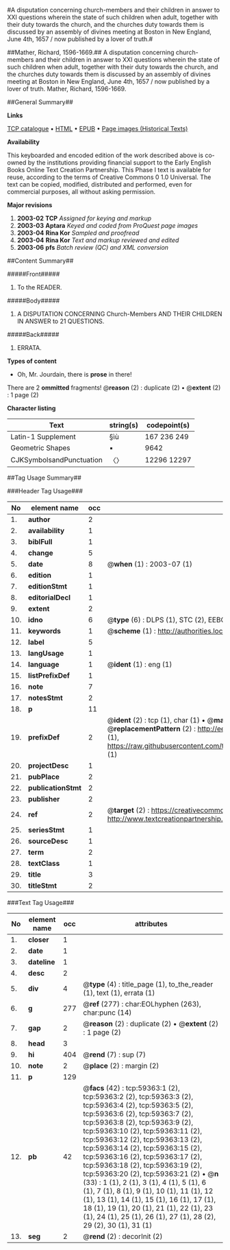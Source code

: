 #A disputation concerning church-members and their children in answer to XXI questions wherein the state of such children when adult, together with their duty towards the church, and the churches duty towards them is discussed by an assembly of divines meeting at Boston in New England, June 4th, 1657 / now published by a lover of truth.#

##Mather, Richard, 1596-1669.##
A disputation concerning church-members and their children in answer to XXI questions wherein the state of such children when adult, together with their duty towards the church, and the churches duty towards them is discussed by an assembly of divines meeting at Boston in New England, June 4th, 1657 / now published by a lover of truth.
Mather, Richard, 1596-1669.

##General Summary##

**Links**

[TCP catalogue](http://www.ota.ox.ac.uk/tcp/)  • 
[HTML](http://tei.it.ox.ac.uk/tcp/Texts-HTML/free/A50/A50249.html)  • 
[EPUB](http://tei.it.ox.ac.uk/tcp/Texts-EPUB/free/A50/A50249.epub) • 
[Page images (Historical Texts)](https://data.historicaltexts.jisc.ac.uk/view?pubId=eebo-12311269e&pageId=eebo-12311269e-59363-1)

**Availability**

This keyboarded and encoded edition of the
	       work described above is co-owned by the institutions
	       providing financial support to the Early English Books
	       Online Text Creation Partnership. This Phase I text is
	       available for reuse, according to the terms of Creative
	       Commons 0 1.0 Universal. The text can be copied,
	       modified, distributed and performed, even for
	       commercial purposes, all without asking permission.

**Major revisions**

1. __2003-02__ __TCP__ *Assigned for keying and markup*
1. __2003-03__ __Aptara__ *Keyed and coded from ProQuest page images*
1. __2003-04__ __Rina Kor__ *Sampled and proofread*
1. __2003-04__ __Rina Kor__ *Text and markup reviewed and edited*
1. __2003-06__ __pfs__ *Batch review (QC) and XML conversion*

##Content Summary##

#####Front#####

1. To the READER.

#####Body#####

1. A
DISPUTATION
CONCERNING
Church-Members
AND THEIR
CHILDREN
IN
ANSWER to 21 QUESTIONS.

#####Back#####

1. ERRATA.

**Types of content**

  * Oh, Mr. Jourdain, there is **prose** in there!

There are 2 **ommitted** fragments! 
 @__reason__ (2) : duplicate (2)  •  @__extent__ (2) : 1 page (2)

**Character listing**


|Text|string(s)|codepoint(s)|
|---|---|---|
|Latin-1 Supplement|§ìù|167 236 249|
|Geometric Shapes|▪|9642|
|CJKSymbolsandPunctuation|〈〉|12296 12297|

##Tag Usage Summary##

###Header Tag Usage###

|No|element name|occ|attributes|
|---|---|---|---|
|1.|__author__|2||
|2.|__availability__|1||
|3.|__biblFull__|1||
|4.|__change__|5||
|5.|__date__|8| @__when__ (1) : 2003-07 (1)|
|6.|__edition__|1||
|7.|__editionStmt__|1||
|8.|__editorialDecl__|1||
|9.|__extent__|2||
|10.|__idno__|6| @__type__ (6) : DLPS (1), STC (2), EEBO-CITATION (1), OCLC (1), VID (1)|
|11.|__keywords__|1| @__scheme__ (1) : http://authorities.loc.gov/ (1)|
|12.|__label__|5||
|13.|__langUsage__|1||
|14.|__language__|1| @__ident__ (1) : eng (1)|
|15.|__listPrefixDef__|1||
|16.|__note__|7||
|17.|__notesStmt__|2||
|18.|__p__|11||
|19.|__prefixDef__|2| @__ident__ (2) : tcp (1), char (1)  •  @__matchPattern__ (2) : ([0-9\-]+):([0-9IVX]+) (1), (.+) (1)  •  @__replacementPattern__ (2) : http://eebo.chadwyck.com/downloadtiff?vid=$1&page=$2 (1), https://raw.githubusercontent.com/textcreationpartnership/Texts/master/tcpchars.xml#$1 (1)|
|20.|__projectDesc__|1||
|21.|__pubPlace__|2||
|22.|__publicationStmt__|2||
|23.|__publisher__|2||
|24.|__ref__|2| @__target__ (2) : https://creativecommons.org/publicdomain/zero/1.0/ (1), http://www.textcreationpartnership.org/docs/. (1)|
|25.|__seriesStmt__|1||
|26.|__sourceDesc__|1||
|27.|__term__|2||
|28.|__textClass__|1||
|29.|__title__|3||
|30.|__titleStmt__|2||


###Text Tag Usage###

|No|element name|occ|attributes|
|---|---|---|---|
|1.|__closer__|1||
|2.|__date__|1||
|3.|__dateline__|1||
|4.|__desc__|2||
|5.|__div__|4| @__type__ (4) : title_page (1), to_the_reader (1), text (1), errata (1)|
|6.|__g__|277| @__ref__ (277) : char:EOLhyphen (263), char:punc (14)|
|7.|__gap__|2| @__reason__ (2) : duplicate (2)  •  @__extent__ (2) : 1 page (2)|
|8.|__head__|3||
|9.|__hi__|404| @__rend__ (7) : sup (7)|
|10.|__note__|2| @__place__ (2) : margin (2)|
|11.|__p__|129||
|12.|__pb__|42| @__facs__ (42) : tcp:59363:1 (2), tcp:59363:2 (2), tcp:59363:3 (2), tcp:59363:4 (2), tcp:59363:5 (2), tcp:59363:6 (2), tcp:59363:7 (2), tcp:59363:8 (2), tcp:59363:9 (2), tcp:59363:10 (2), tcp:59363:11 (2), tcp:59363:12 (2), tcp:59363:13 (2), tcp:59363:14 (2), tcp:59363:15 (2), tcp:59363:16 (2), tcp:59363:17 (2), tcp:59363:18 (2), tcp:59363:19 (2), tcp:59363:20 (2), tcp:59363:21 (2)  •  @__n__ (33) : 1 (1), 2 (1), 3 (1), 4 (1), 5 (1), 6 (1), 7 (1), 8 (1), 9 (1), 10 (1), 11 (1), 12 (1), 13 (1), 14 (1), 15 (1), 16 (1), 17 (1), 18 (1), 19 (1), 20 (1), 21 (1), 22 (1), 23 (1), 24 (1), 25 (1), 26 (1), 27 (1), 28 (2), 29 (2), 30 (1), 31 (1)|
|13.|__seg__|2| @__rend__ (2) : decorInit (2)|
